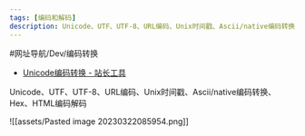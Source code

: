 ```yaml
---
tags: [编码和解码]
description: Unicode、UTF、UTF-8、URL编码、Unix时间戳、Ascii/native编码转换、Hex、HTML编码解码
---
```


#网址导航/Dev/编码转换 

- [Unicode编码转换 - 站长工具](https://tool.chinaz.com/tools/unicode.aspx)

Unicode、UTF、UTF-8、URL编码、Unix时间戳、Ascii/native编码转换、Hex、HTML编码解码

![[assets/Pasted image 20230322085954.png]]
